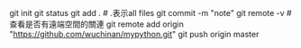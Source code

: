 git init
git status
git add . # .表示all files
git commit -m "note"
git remote -v # 查看是否有遠端空間的關連
git remote add origin "https://github.com/wuchinan/mypython.git"
git push origin master

#
